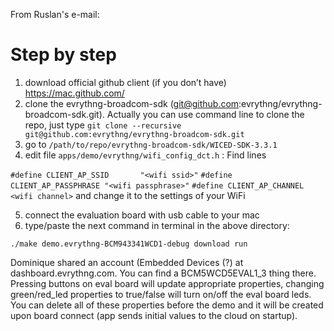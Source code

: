 From Ruslan's e-mail:

# Step by step
1. download official github client (if you don’t have) https://mac.github.com/
2. clone the evrythng-broadcom-sdk (git@github.com:evrythng/evrythng-broadcom-sdk.git). Actually you can use command line to clone the repo, just type `git clone --recursive git@github.com:evrythng/evrythng-broadcom-sdk.git`
3. go to `/path/to/repo/evrythng-broadcom-sdk/WICED-SDK-3.3.1`
4. edit file `apps/demo/evrythng/wifi_config_dct.h` :
Find lines

`#define CLIENT_AP_SSID       "<wifi ssid>"`
`#define CLIENT_AP_PASSPHRASE "<wifi passphrase>"`
`#define CLIENT_AP_CHANNEL    <wifi channel>`
and change it to the settings of your WiFi

5. connect the evaluation board with usb cable to your mac
6. type/paste the next command in terminal in the above directory:

`./make demo.evrythng-BCM943341WCD1-debug download run`

Dominique shared an account (Embedded Devices (?) at dashboard.evrythng.com. You can find a BCM5WCD5EVAL1_3 thing there. Pressing buttons on eval board will update appropriate properties, changing green/red_led properties to true/false will turn on/off the eval board leds. You can delete all of these properties before the demo and it will be created upon board connect (app sends initial values to the cloud on startup).